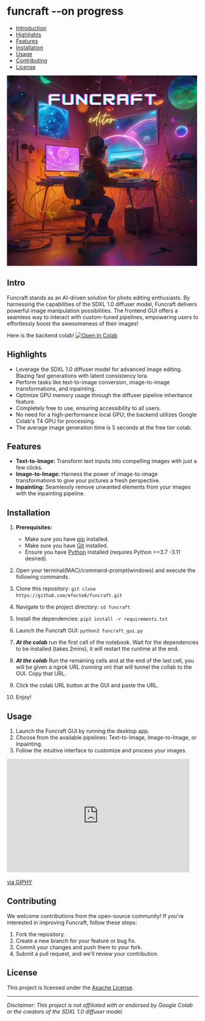 # funcraft --on progress

- [Introduction](#introduction)
- [Highlights](#highlights)
- [Features](#features)
- [Installation](#installation)
- [Usage](#usage)
- [Contributing](#contributing)
- [License](#license)

![Funcraft](Funcraft.png)
## Intro
Funcraft stands as an AI-driven solution for photo editing enthusiasts. By harnessing the capabilities of the SDXL 1.0 diffuser model, Funcraft delivers powerful image manipulation possibilities. The frontend GUI offers a seamless way to interact with custom-tuned pipelines, empowering users to effortlessly boost the awesomeness of their images!

Here is the backend colab! 
[![Open In Colab](https://colab.research.google.com/assets/colab-badge.svg)](https://colab.research.google.com/github/efecte8/funcraft/blob/main/funcraft_backend_3_1_sdxl_lcm_lora.ipynb)

## Highlights
- Leverage the SDXL 1.0 diffuser model for advanced image editing. Blazing fast generations with latent consistency lora.
- Perform tasks like text-to-image conversion, image-to-image transformations, and inpainting.
- Optimize GPU memory usage through the diffuser pipeline inheritance feature.
- Completely free to use, ensuring accessibility to all users.
- No need for a high-performance local GPU; the backend utilizes Google Colab's T4 GPU for processing.
- The average image generation time is 5 seconds at the free tier colab.

## Features
- **Text-to-Image:** Transform text inputs into compelling images with just a few clicks.
- **Image-to-Image:** Harness the power of image-to-image transformations to give your pictures a fresh perspective.
- **Inpainting:** Seamlessly remove unwanted elements from your images with the inpainting pipeline.

  
## Installation

1. **Prerequisites:**
   - Make sure you have [pip](https://pip.pypa.io/en/stable/installing/) installed.
   - Make sure you have [Git](https://git-scm.com/downloads) installed.
   - Ensure you have [Python](https://www.python.org/downloads/) installed (requires Python >=3.7 -3.11 desired).

2. Open your terminal(MAC)/command-prompt(windows) and execute the following commands.
3. Clone this repository: `git clone https://github.com/efecte8/funcraft.git`
4. Navigate to the project directory: `cd funcraft`
5. Install the dependencies: `pip3 install -r requirements.txt`
6. Launch the Funcraft GUI: `python3 funcraft_gui.py`
7. ***At the colab*** run the first cell of the notebook. Wait for the dependencies to be installed (takes 2mins), it will restart the runtime at the end.
8. ***At the colab*** Run the remaining cells and at the end of the last cell, you will be given a ngrok URL (_running on_) that will tunnel the collab to the GUI. Copy that URL.
9. Click the colab URL button at the GUI and paste the URL.
10. Enjoy!

## Usage
1. Launch the Funcraft GUI by running the desktop app.
3. Choose from the available pipelines: Text-to-Image, Image-to-Image, or Inpainting.
4. Follow the intuitive interface to customize and process your images.
<iframe src="https://giphy.com/embed/yeVJFiolN2uKJLACas" width="480" height="298" frameBorder="0" class="giphy-embed" allowFullScreen></iframe><p><a href="https://giphy.com/gifs/yeVJFiolN2uKJLACas">via GIPHY</a></p>

## Contributing
We welcome contributions from the open-source community! If you're interested in improving Funcraft, follow these steps:
1. Fork the repository.
2. Create a new branch for your feature or bug fix.
3. Commit your changes and push them to your fork.
4. Submit a pull request, and we'll review your contribution.

## License
This project is licensed under the [Apache License](LICENSE).

---

*Disclaimer: This project is not affiliated with or endorsed by Google Colab or the creators of the SDXL 1.0 diffuser model.*

